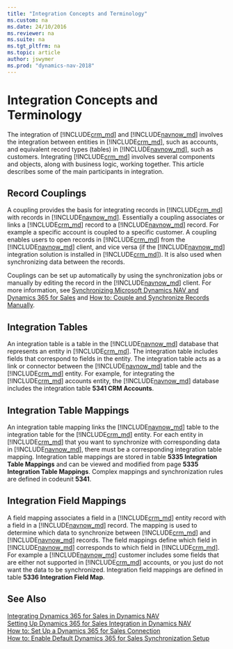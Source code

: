 ```yaml
---
title: "Integration Concepts and Terminology"
ms.custom: na
ms.date: 24/10/2016
ms.reviewer: na
ms.suite: na
ms.tgt_pltfrm: na
ms.topic: article
author: jswymer
ms.prod: "dynamics-nav-2018"
---
```

# Integration Concepts and Terminology
The integration of [!INCLUDE[crm_md](includes/crm_md.md)] and [!INCLUDE[navnow_md](includes/navnow_md.md)] involves the integration between entities in [!INCLUDE[crm_md](includes/crm_md.md)], such as accounts, and equivalent record types \(tables\) in [!INCLUDE[navnow_md](includes/navnow_md.md)], such as customers. Integrating [!INCLUDE[crm_md](includes/crm_md.md)] involves several components and objects, along with business logic, working together. This article describes some of the main participants in integration.

##  <a name="CouplingOverview"></a> Record Couplings
A coupling provides the basis for integrating records in [!INCLUDE[crm_md](includes/crm_md.md)] with records in  [!INCLUDE[navnow_md](includes/navnow_md.md)]. Essentially a coupling associates or links a [!INCLUDE[crm_md](includes/crm_md.md)] record to a [!INCLUDE[navnow_md](includes/navnow_md.md)] record. For example a specific account is coupled to a specific customer. A coupling enables users to open records in [!INCLUDE[crm_md](includes/crm_md.md)] from the  [!INCLUDE[navnow_md](includes/navnow_md.md)] client, and vice versa \(if the [!INCLUDE[navnow_md](includes/navnow_md.md)] integration solution is installed in [!INCLUDE[crm_md](includes/crm_md.md)]\). It is also used when synchronizing data between the records.

Couplings can be set up automatically by using the synchronization jobs or manually by editing the record in the [!INCLUDE[navnow_md](includes/navnow_md.md)]  client. For more information, see [Synchronizing Microsoft Dynamics NAV and Dynamics 365 for Sales](Synchronizing-Dynamics-NAV-and-Dynamics-CRM.md) and [How to: Couple and Synchronize Records Manually](How-to-Couple-and-Synchronize-Records-Manually.md).

##  <a name="IntegrationTableOverview"></a> Integration Tables
 An integration table is a table in the [!INCLUDE[navnow_md](includes/navnow_md.md)] database that represents an entity in [!INCLUDE[crm_md](includes/crm_md.md)]. The integration table includes fields that correspond to fields in the entity. The integration table acts as a link or connector between the [!INCLUDE[navnow_md](includes/navnow_md.md)] table and the [!INCLUDE[crm_md](includes/crm_md.md)] entity. For example, for integrating the [!INCLUDE[crm_md](includes/crm_md.md)] accounts entity, the [!INCLUDE[navnow_md](includes/navnow_md.md)] database includes the integration table **5341 CRM Accounts**.

##  <a name="IntegTblMappingsOverview"></a> Integration Table Mappings
 An integration table mapping links the [!INCLUDE[navnow_md](includes/navnow_md.md)] table to the integration table for the [!INCLUDE[crm_md](includes/crm_md.md)] entity. For each entity in [!INCLUDE[crm_md](includes/crm_md.md)] that you want to synchronize with corresponding data in [!INCLUDE[navnow_md](includes/navnow_md.md)], there must be a corresponding integration table mapping. Integration table mappings are stored in table **5335 Integration Table Mappings** and can be viewed and modified from page **5335 Integration Table Mappings**. Complex mappings and synchronization rules are defined in codeunit **5341**.

##  <a name="IntegFieldMappingsOverview"></a> Integration Field Mappings
 A field mapping associates a field in a [!INCLUDE[crm_md](includes/crm_md.md)] entity record with a field in a [!INCLUDE[navnow_md](includes/navnow_md.md)] record. The mapping is used to determine which data to synchronize between [!INCLUDE[crm_md](includes/crm_md.md)] and [!INCLUDE[navnow_md](includes/navnow_md.md)] records. The field mappings define which field in [!INCLUDE[navnow_md](includes/navnow_md.md)] corresponds to which field in [!INCLUDE[crm_md](includes/crm_md.md)]. For example a [!INCLUDE[navnow_md](includes/navnow_md.md)] customer includes some fields that are either not supported in [!INCLUDE[crm_md](includes/crm_md.md)] accounts, or you just do not want the data to be synchronized. Integration field mappings are defined in table **5336 Integration Field Map**.

## See Also
[Integrating Dynamics 365 for Sales in Dynamics NAV](Integrating-Dynamics-CRM-in-Dynamics-NAV.md)  
[Setting Up Dynamics 365 for Sales Integration in Dynamics NAV](Setting-Up-Dynamics-CRM-Integration.md)  
[How to: Set Up a Dynamics 365 for Sales Connection](How-to-Set-Up-a-Dynamics-CRM-Connection.md)  
[How to: Enable Default Dynamics 365 for Sales Synchronization Setup](How-to-Enable-Default-Dynamics-CRM-Synchronization-Setup.md)  

